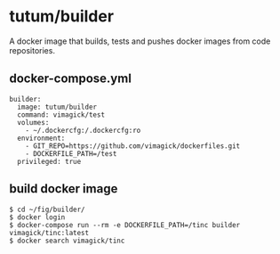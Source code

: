 tutum/builder
=============

A docker image that builds, tests and pushes docker images from code repositories.

## docker-compose.yml

```
builder:
  image: tutum/builder
  command: vimagick/test
  volumes:
    - ~/.dockercfg:/.dockercfg:ro
  environment:
    - GIT_REPO=https://github.com/vimagick/dockerfiles.git
    - DOCKERFILE_PATH=/test
  privileged: true
```

## build docker image

```
$ cd ~/fig/builder/
$ docker login
$ docker-compose run --rm -e DOCKERFILE_PATH=/tinc builder vimagick/tinc:latest
$ docker search vimagick/tinc
```
